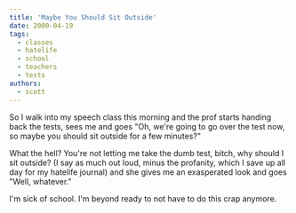```yaml
---
title: 'Maybe You Should Sit Outside'
date: 2000-04-19
tags:
  - classes
  - hatelife
  - school
  - teachers
  - tests
authors:
  - scott
---
```


So I walk into my speech class this morning and the prof starts handing back the tests, sees me and goes "Oh, we're going to go over the test now, so maybe you should sit outside for a few minutes?"

What the hell? You're not letting me take the dumb test, bitch, why should I sit outside? (I say as much out loud, minus the profanity, which I save up all day for my hatelife journal) and she gives me an exasperated look and goes "Well, whatever."

I'm sick of school. I'm beyond ready to not have to do this crap anymore.
